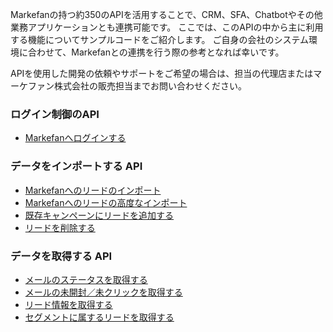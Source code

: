 
Markefanの持つ約350のAPIを活用することで、CRM、SFA、Chatbotやその他業務アプリケーションとも連携可能です。
ここでは、このAPIの中から主に利用する機能についてサンプルコードをご紹介します。
ご自身の会社のシステム環境に合わせて、Markefanとの連携を行う際の参考となれば幸いです。

APIを使用した開発の依頼やサポートをご希望の場合は、担当の代理店またはマーケファン株式会社の販売担当までお問い合わせください。

### ログイン制御のAPI
* [Markefanへログインする](./UserLogin.md)  

### データをインポートする API
* [Markefanへのリードのインポート](CustomerImport.md)  
* [Markefanへのリードの高度なインポート](CustomerAdvancedImport.md)  
* [既存キャンペーンにリードを追加する](MailMagazineUpdate.md)  
* [リードを削除する](CustomerDelete.md)  

### データを取得する API
* [メールのステータスを取得する](CampaignStatusGet.md)  
* [メールの未開封／未クリックを取得する](CampaignStatusAdvancedGet.md)  
* [リード情報を取得する](CustomerGet.md)  
* [セグメントに属するリードを取得する](CustomerBySegmentGet.md)  


